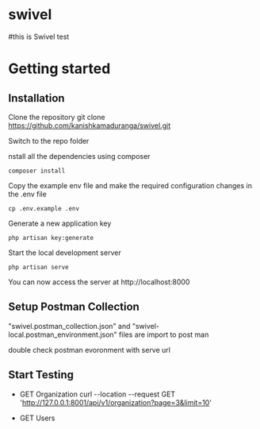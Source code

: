 # swivel

#this is Swivel test 


# Getting started

## Installation

Clone the repository
git clone https://github.com/kanishkamaduranga/swivel.git 

Switch to the repo folder

nstall all the dependencies using composer

    composer install

Copy the example env file and make the required configuration changes in the .env file

    cp .env.example .env

Generate a new application key

    php artisan key:generate

Start the local development server

    php artisan serve

You can now access the server at http://localhost:8000

## Setup Postman Collection

 "swivel.postman_collection.json" and "swivel-local.postman_environment.json" files are import to post man
 
double check postman evoronment with serve url 
 
 
## Start Testing

- GET Organization
curl --location --request GET 'http://127.0.0.1:8001/api/v1/organization?page=3&limit=10'

- GET Users
